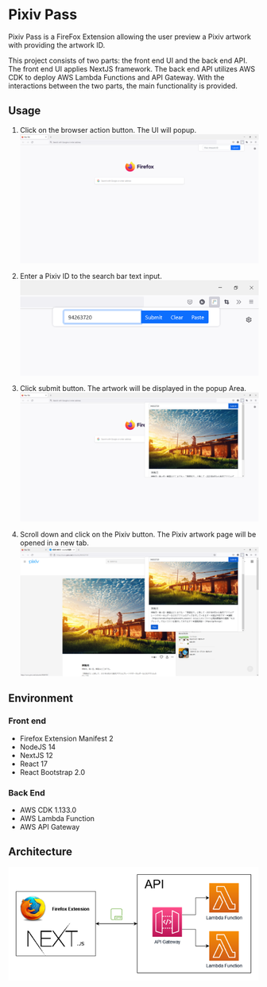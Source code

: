 # Pixiv Pass

Pixiv Pass is a FireFox Extension allowing the user preview a Pixiv artwork with providing the artwork ID.

This project consists of two parts: the front end UI and the back end API. The front end UI applies NextJS framework. The back end API utilizes AWS CDK to deploy AWS Lambda Functions and API Gateway. With the interactions between the two parts, the main functionality is provided.

## Usage

1. Click on the browser action button. The UI will popup.
   ![](doc/usage/1.png)

2. Enter a Pixiv ID to the search bar text input.
   ![](doc/usage/2.png)

3. Click submit button. The artwork will be displayed in the popup Area.
   ![](doc/usage/3.png)

4. Scroll down and click on the Pixiv button. The Pixiv artwork page will be opened in a new tab.
   ![](doc/usage/4.png)

## Environment

### Front end

- Firefox Extension Manifest 2
- NodeJS 14
- NextJS 12
- React 17
- React Bootstrap 2.0

### Back End

- AWS CDK 1.133.0
- AWS Lambda Function
- AWS API Gateway

## Architecture

![](doc/architecture.png)
